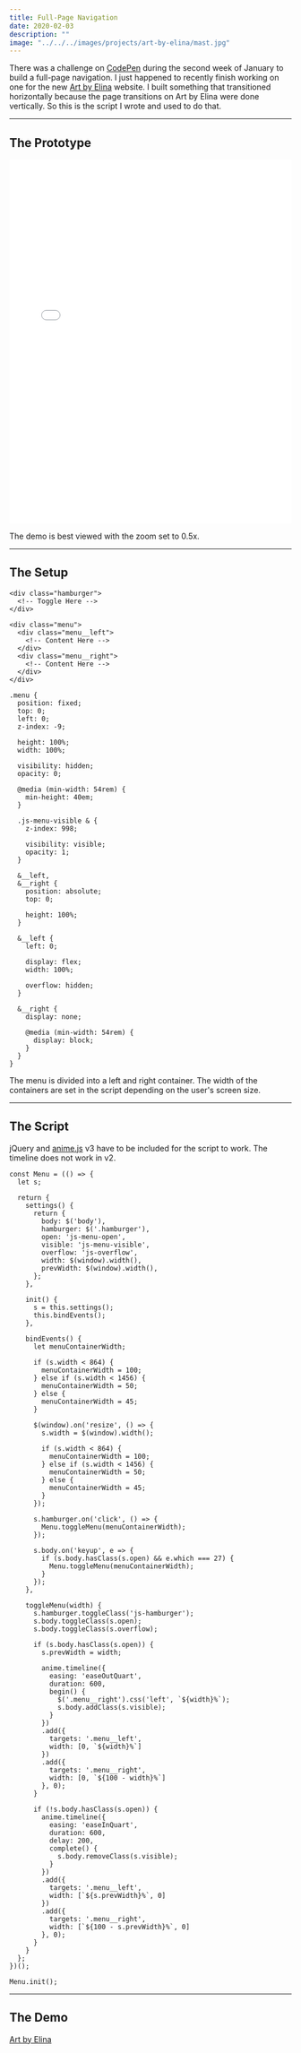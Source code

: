 ```yaml
---
title: Full-Page Navigation
date: 2020-02-03
description: ""
image: "../../../images/projects/art-by-elina/mast.jpg"
---
```

There was a challenge on <a href="https://codepen.io/challenges/2020/january/2" target="_blank">CodePen</a> during the second week of January to build a full-page navigation. I just happened to recently finish working on one for the new <a href="/art-by-elina">Art by Elina</a> website. I built something that transitioned horizontally because the page transitions on Art by Elina were done vertically. So this is the script I wrote and used to do that.

<hr/>

## The Prototype
<div class="flex-vid">
  <iframe height="650" scrolling="no" title="CSS Grid for Getty Images" src="//codepen.io/thomasvaeth/embed/VwYdgxe/?height=650&theme-id=0&default-tab=result" frameborder="no" allowtransparency="true" allowfullscreen="true" style="width: 100%;"></iframe>
</div>
<p>The demo is best viewed with the zoom set to 0.5x.</p>

<hr/>

## The Setup
<p></p>

~~~~
<div class="hamburger">
  <!-- Toggle Here -->
</div>

<div class="menu">
  <div class="menu__left">
    <!-- Content Here -->
  </div>
  <div class="menu__right">
    <!-- Content Here -->
  </div>
</div>

~~~~

~~~~
.menu {
  position: fixed;
  top: 0;
  left: 0;
  z-index: -9;

  height: 100%;
  width: 100%;

  visibility: hidden;
  opacity: 0;

  @media (min-width: 54rem) {
    min-height: 40em;
  }

  .js-menu-visible & {
    z-index: 998;

    visibility: visible;
    opacity: 1;
  }

  &__left,
  &__right {
    position: absolute;
    top: 0;

    height: 100%;
  }

  &__left {
    left: 0;

    display: flex;
    width: 100%;

    overflow: hidden;
  }

  &__right {
    display: none;

    @media (min-width: 54rem) {
      display: block;
    }
  }
}
~~~~
<p>The menu is divided into a left and right container. The width of the containers are set in the script depending on the user's screen size.</p>

<hr/>

## The Script
<p>jQuery and <a href="https://animejs.com/" target="_blank">anime.js</a> v3 have to be included for the script to work. The timeline does not work in v2.</p>

~~~~
const Menu = (() => {
  let s;

  return {
    settings() {
      return {
        body: $('body'),
        hamburger: $('.hamburger'),
        open: 'js-menu-open',
        visible: 'js-menu-visible',
        overflow: 'js-overflow',
        width: $(window).width(),
        prevWidth: $(window).width(),
      };
    },

    init() {
      s = this.settings();
      this.bindEvents();
    },

    bindEvents() {
      let menuContainerWidth;

      if (s.width < 864) {
        menuContainerWidth = 100;
      } else if (s.width < 1456) {
        menuContainerWidth = 50;
      } else {
        menuContainerWidth = 45;
      }

      $(window).on('resize', () => {
        s.width = $(window).width();

        if (s.width < 864) {
          menuContainerWidth = 100;
        } else if (s.width < 1456) {
          menuContainerWidth = 50;
        } else {
          menuContainerWidth = 45;
        }
      });

      s.hamburger.on('click', () => {
        Menu.toggleMenu(menuContainerWidth);
      });

      s.body.on('keyup', e => {
        if (s.body.hasClass(s.open) && e.which === 27) {
          Menu.toggleMenu(menuContainerWidth);
        }
      });
    },

    toggleMenu(width) {
      s.hamburger.toggleClass('js-hamburger');
      s.body.toggleClass(s.open);
      s.body.toggleClass(s.overflow);

      if (s.body.hasClass(s.open)) {
        s.prevWidth = width;

        anime.timeline({
          easing: 'easeOutQuart',
          duration: 600,
          begin() {
            $('.menu__right').css('left', `${width}%`);
            s.body.addClass(s.visible);
          }
        })
        .add({
          targets: '.menu__left',
          width: [0, `${width}%`]
        })
        .add({
          targets: '.menu__right',
          width: [0, `${100 - width}%`]
        }, 0);
      }

      if (!s.body.hasClass(s.open)) {
        anime.timeline({
          easing: 'easeInQuart',
          duration: 600,
          delay: 200,
          complete() {
            s.body.removeClass(s.visible);
          }
        })
        .add({
          targets: '.menu__left',
          width: [`${s.prevWidth}%`, 0]
        })
        .add({
          targets: '.menu__right',
          width: [`${100 - s.prevWidth}%`, 0]
        }, 0);
      }
    }
  };
})();

Menu.init();
~~~~

<hr/>

## The Demo
<p><a href="https://artbyelina.com/" target="_blank">Art by Elina</a></p>
